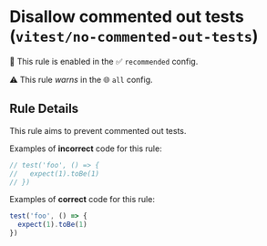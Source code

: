 # Disallow commented out tests (`vitest/no-commented-out-tests`)

💼 This rule is enabled in the ✅ `recommended` config.

⚠️ This rule _warns_ in the 🌐 `all` config.

<!-- end auto-generated rule header -->

## Rule Details

This rule aims to prevent commented out tests.

Examples of **incorrect** code for this rule:

```ts
// test('foo', () => {
//   expect(1).toBe(1)
// })
```

Examples of **correct** code for this rule:

```ts
test('foo', () => {
  expect(1).toBe(1)
})
```
